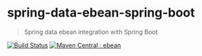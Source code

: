 # spring-data-ebean-spring-boot
> Spring data ebean integration with Spring Boot

[![Build Status](https://travis-ci.org/hexagonframework/spring-data-ebean.svg?branch=master)](https://travis-ci.org/hexagonframework/spring-data-ebean)
[![Maven Central : ebean](https://maven-badges.herokuapp.com/maven-central/io.github.hexagonframework.boot/spring-data-ebean-spring-boot/badge.svg)](https://maven-badges.herokuapp.com/maven-central/io.github.hexagonframework.data/spring-data-ebean) 

